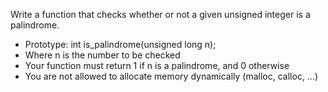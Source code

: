 Write a function that checks whether or not a given unsigned integer is a palindrome.

* Prototype: int is_palindrome(unsigned long n);
* Where n is the number to be checked
* Your function must return 1 if n is a palindrome, and 0 otherwise
* You are not allowed to allocate memory dynamically (malloc, calloc, …)